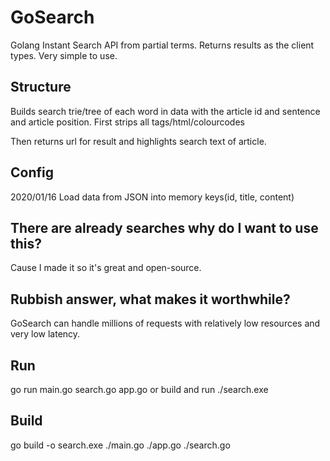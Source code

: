# GoSearch
Golang Instant Search API from partial terms. Returns results as the client types.
Very simple to use.

## Structure
Builds search trie/tree of each word in data with the article id and sentence and article position.
First strips all tags/html/colourcodes

Then returns url for result and highlights search text of article.

## Config
2020/01/16 Load data from JSON into memory keys(id, title, content)

## There are already searches why do I want to use this?
Cause I made it so it's great and open-source.

## Rubbish answer, what makes it worthwhile?
GoSearch can handle millions of requests with relatively low resources and very low latency.

## Run
go run main.go search.go app.go
or build and run ./search.exe

## Build
go build -o search.exe ./main.go ./app.go ./search.go
